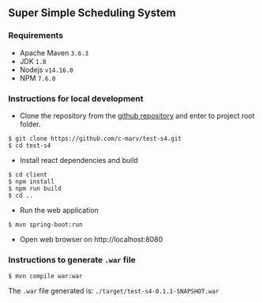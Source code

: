 ## Super Simple Scheduling System

### Requirements
- Apache Maven `3.6.3`
- JDK `1.8`
- Nodejs `v14.16.0`
- NPM `7.6.0`

### Instructions for local development
- Clone the repository from the [github repository](https://github.com/c-marv/test-s4) and enter to project root folder. 
```shell
$ git clone https://github.com/c-marv/test-s4.git
$ cd test-s4 
```
- Install react dependencies and build
```shell
$ cd client
$ npm install
$ npm run build
$ cd ..
```
- Run the web application
```shell
$ mvn spring-boot:run
```
- Open web browser on http://localhost:8080

### Instructions to generate `.war` file
```shell
$ mvn compile war:war
```
The `.war` file generated is: `./target/test-s4-0.1.1-SNAPSHOT.war`